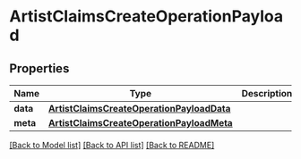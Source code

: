 # ArtistClaimsCreateOperationPayload

## Properties
Name | Type | Description | Notes
------------ | ------------- | ------------- | -------------
**data** | [**ArtistClaimsCreateOperationPayloadData**](ArtistClaimsCreateOperationPayloadData.md) |  | 
**meta** | [**ArtistClaimsCreateOperationPayloadMeta**](ArtistClaimsCreateOperationPayloadMeta.md) |  | 

[[Back to Model list]](../README.md#documentation-for-models) [[Back to API list]](../README.md#documentation-for-api-endpoints) [[Back to README]](../README.md)


